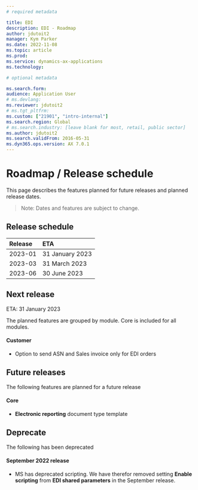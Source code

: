 ```yaml
---
# required metadata

title: EDI
description: EDI - Roadmap
author: jdutoit2
manager: Kym Parker
ms.date: 2022-11-08
ms.topic: article
ms.prod: 
ms.service: dynamics-ax-applications
ms.technology: 

# optional metadata

ms.search.form:  
audience: Application User
# ms.devlang: 
ms.reviewer: jdutoit2
# ms.tgt_pltfrm: 
ms.custom: ["21901", "intro-internal"]
ms.search.region: Global
# ms.search.industry: [leave blank for most, retail, public sector]
ms.author: jdutoit2
ms.search.validFrom: 2016-05-31
ms.dyn365.ops.version: AX 7.0.1
---
```


# 	Roadmap / Release schedule

This page describes the features planned for future releases and planned release dates.

> Note: Dates and features are subject to change.


## Release schedule

Release			| ETA
:--			|:--
2023-01		 	| 31 January 2023
2023-03			| 31 March 2023
2023-06			| 30 June 2023


## Next release
ETA: 31 January 2023

The planned features are grouped by module. Core is included for all modules.


#### Customer
- Option to send ASN and Sales invoice only for EDI orders


## Future releases
The following features are planned for a future release

#### Core
- **Electronic reporting** document type template


## Deprecate
The following has been deprecated

#### September 2022 release
- MS has deprecated scripting. We have therefor removed setting **Enable scripting** from **EDI shared parameters** in the September release.
